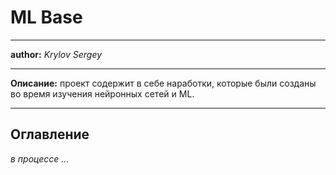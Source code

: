 # ML Base

---

**author:** _Krylov Sergey_

---

**Описание:** проект содержит в себе наработки, которые были созданы во время изучения нейронных сетей и ML.

---

## Оглавление

_в процессе ..._
